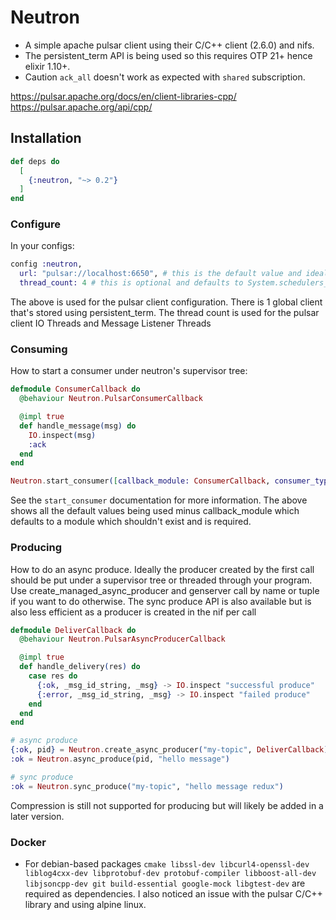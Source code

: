# Neutron

- A simple apache pulsar client using their C/C++ client (2.6.0) and nifs.
- The persistent_term API is being used so this requires OTP 21+ hence elixir 1.10+.
- Caution `ack_all` doesn't work as expected with `shared` subscription.

https://pulsar.apache.org/docs/en/client-libraries-cpp/
https://pulsar.apache.org/api/cpp/

## Installation

```elixir
def deps do
  [
    {:neutron, "~> 0.2"}
  ]
end
```

### Configure
In your configs:

```elixir
config :neutron,
  url: "pulsar://localhost:6650", # this is the default value and ideally should be set
  thread_count: 4 # this is optional and defaults to System.schedulers_online()
```

The above is used for the pulsar client configuration. There is 1 global client that's stored using persistent_term. The thread count is used for the pulsar client IO Threads and Message Listener Threads


### Consuming
How to start a consumer under neutron's supervisor tree:

```elixir
defmodule ConsumerCallback do
  @behaviour Neutron.PulsarConsumerCallback

  @impl true
  def handle_message(msg) do
    IO.inspect(msg)
    :ack
  end
end

Neutron.start_consumer([callback_module: ConsumerCallback, consumer_type: :shared, topic: "my-topic", subscription: "my-subscription"])
```

See the `start_consumer` documentation for more information. The above shows all the default values being used minus callback_module which defaults to a module which shouldn't exist and is required.

### Producing
How to do an async produce. Ideally the producer created by the first call should be put under a supervisor tree or threaded through your program. Use create_managed_async_producer and genserver call by name or tuple if you want to do otherwise. The sync produce API is also available but is also less efficient as a producer is created in the nif per call

```elixir
defmodule DeliverCallback do
  @behaviour Neutron.PulsarAsyncProducerCallback

  @impl true
  def handle_delivery(res) do
    case res do
      {:ok, _msg_id_string, _msg} -> IO.inspect "successful produce"
      {:error, _msg_id_string, _msg} -> IO.inspect "failed produce"
    end
  end
end

# async produce
{:ok, pid} = Neutron.create_async_producer("my-topic", DeliverCallback)
:ok = Neutron.async_produce(pid, "hello message")

# sync produce
:ok = Neutron.sync_produce("my-topic", "hello message redux")
```

Compression is still not supported for producing but will likely be added in a later version.


### Docker
- For debian-based packages `cmake libssl-dev libcurl4-openssl-dev liblog4cxx-dev libprotobuf-dev protobuf-compiler libboost-all-dev libjsoncpp-dev git build-essential google-mock libgtest-dev` are required as dependencies. I also noticed an issue with the pulsar C/C++ library and using alpine linux.
